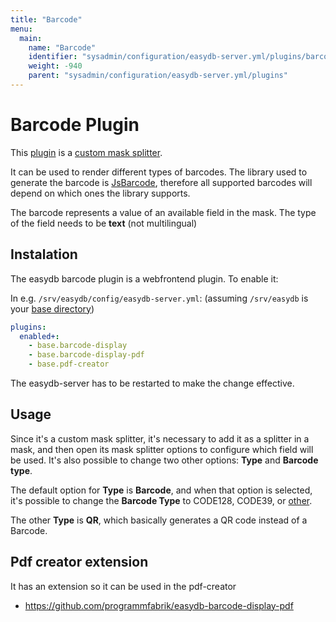 ```yaml
---
title: "Barcode"
menu:
  main:
    name: "Barcode"
    identifier: "sysadmin/configuration/easydb-server.yml/plugins/barcode"
    weight: -940
    parent: "sysadmin/configuration/easydb-server.yml/plugins"
---
```


# Barcode Plugin

This [plugin](https://github.com/programmfabrik/easydb-barcode-display) is a [custom mask splitter](/en/technical/plugins/reference/webfrontend/#masksplitter-plugins-registerplugin). 

It can be used to render different types of barcodes. 
The library used to generate the barcode is [JsBarcode](https://lindell.me/JsBarcode/), therefore all supported barcodes will depend on which ones the library supports.

The barcode represents a value of an available field in the mask. The type of the field needs to be **text** (not multilingual)

## Instalation
The easydb barcode plugin is a webfrontend plugin. To enable it:

In e.g. `/srv/easydb/config/easydb-server.yml`: (assuming `/srv/easydb` is your [base directory](../../../installation/#mount))

```yaml
plugins:
  enabled+:
    - base.barcode-display
    - base.barcode-display-pdf
    - base.pdf-creator
```

The easydb-server has to be restarted to make the change effective.

## Usage

Since it's a custom mask splitter, it's necessary to add it as a splitter in a mask, and then open its mask splitter options to configure which field will be used. It's also possible to change two other options: **Type** and **Barcode type**.

The default option for **Type** is **Barcode**, and when that option is selected, it's possible to change the **Barcode Type** to CODE128, CODE39, or [other](https://github.com/lindell/JsBarcode/wiki#barcodes). 

The other **Type** is **QR**, which basically generates a QR code instead of a Barcode.

## Pdf creator extension

It has an extension so it can be used in the pdf-creator

- https://github.com/programmfabrik/easydb-barcode-display-pdf
